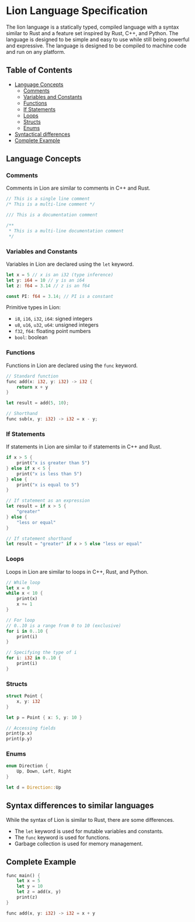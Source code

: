 # Lion Language Specification
The lion language is a statically typed, compiled language with a syntax similar to Rust and a feature set inspired by Rust, C++, and Python. 
The language is designed to be simple and easy to use while still being powerful and expressive. 
The language is designed to be compiled to machine code and run on any platform.

## Table of Contents
- [Language Concepts](#language-concepts)
  - [Comments](#comments)
  - [Variables and Constants](#variables-and-constants)
  - [Functions](#functions)
  - [If Statements](#if-statements)
  - [Loops](#loops)
  - [Structs](#structs)
  - [Enums](#enums)
- [Syntactical differences](#syntax-differences-to-similar-languages)
- [Complete Example](#complete-example)

## Language Concepts

### Comments
Comments in Lion are similar to comments in C++ and Rust.
```rust
// This is a single line comment
/* This is a multi-line comment */

/// This is a documentation comment

/**
 * This is a multi-line documentation comment
 */
```

### Variables and Constants
Variables in Lion are declared using the `let` keyword.
```rust
let x = 5 // x is an i32 (type inference)
let y: i64 = 10 // y is an i64
let z: f64 = 3.14 // z is an f64

const PI: f64 = 3.14; // PI is a constant
```

Primitive types in Lion:
- `i8`, `i16`, `i32`, `i64`: signed integers
- `u8`, `u16`, `u32`, `u64`: unsigned integers
- `f32`, `f64`: floating point numbers
- `bool`: boolean

### Functions
Functions in Lion are declared using the `func` keyword.
```rust
// Standard function
func add(x: i32, y: i32) -> i32 {
    return x + y
}

let result = add(5, 10);

// Shorthand
func sub(x, y: i32) -> i32 = x - y;
```

### If Statements
If statements in Lion are similar to if statements in C++ and Rust.
```rust
if x > 5 {
    print("x is greater than 5")
} else if x < 5 {
    print("x is less than 5")
} else {
    print("x is equal to 5")
}

// If statement as an expression
let result = if x > 5 {
    "greater"
} else {
    "less or equal"
}

// If statement shorthand 
let result = "greater" if x > 5 else "less or equal"
```

### Loops
Loops in Lion are similar to loops in C++, Rust, and Python.
```rust
// While loop
let x = 0
while x < 10 {
    print(x)
    x += 1
}

// For loop
// 0..10 is a range from 0 to 10 (exclusive)
for i in 0..10 {
    print(i)
}

// Specifying the type of i
for i: i32 in 0..10 {
    print(i)
}
```

### Structs
```rust
struct Point {
    x, y: i32
}

let p = Point { x: 5, y: 10 }

// Accessing fields
print(p.x)
print(p.y)
```

### Enums
```rust
enum Direction {
    Up, Down, Left, Right
}

let d = Direction::Up
```

## Syntax differences to similar languages
While the syntax of Lion is similar to Rust, there are some differences.
- The `let` keyword is used for mutable variables and constants.
- The `func` keyword is used for functions.
- Garbage collection is used for memory management.

## Complete Example
```rust
func main() {
    let x = 5
    let y = 10
    let z = add(x, y)
    print(z)
}

func add(x, y: i32) -> i32 = x + y
```